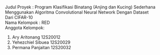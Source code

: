 Judul Proyek : Program Klasifikasi Binatang (Anjing dan Kucing) Sederhana Menggunakan Algoritma Convolutional Neural Network Dengan Dataset Dari CIFAR-10 <br>
Nama Kelompok : RED <br>
Anggota Kelompok:
1. Ary Aritonang     12S20012
2. Yehezchiel Sibuea 12S20029
3. Permana Panjaitan 12S20032
